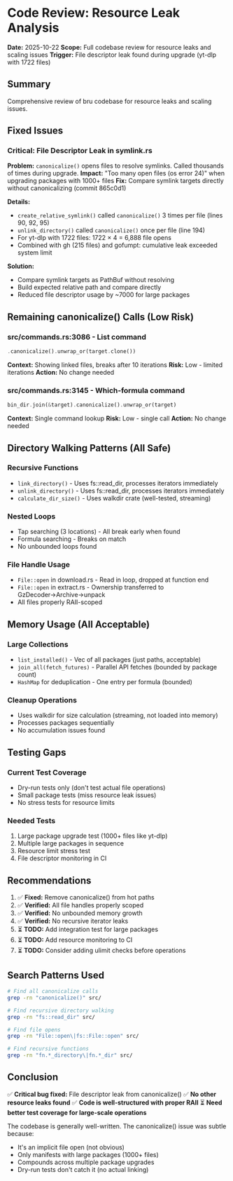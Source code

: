 # Code Review: Resource Leak Analysis

**Date:** 2025-10-22
**Scope:** Full codebase review for resource leaks and scaling issues
**Trigger:** File descriptor leak found during upgrade (yt-dlp with 1722 files)

## Summary
Comprehensive review of bru codebase for resource leaks and scaling issues.

## Fixed Issues

### Critical: File Descriptor Leak in symlink.rs
**Problem:** `canonicalize()` opens files to resolve symlinks. Called thousands of times during upgrade.
**Impact:** "Too many open files (os error 24)" when upgrading packages with 1000+ files
**Fix:** Compare symlink targets directly without canonicalizing (commit 865c0d1)

**Details:**
- `create_relative_symlink()` called `canonicalize()` 3 times per file (lines 90, 92, 95)
- `unlink_directory()` called `canonicalize()` once per file (line 194)
- For yt-dlp with 1722 files: 1722 × 4 = 6,888 file opens
- Combined with gh (215 files) and gofumpt: cumulative leak exceeded system limit

**Solution:**
- Compare symlink targets as PathBuf without resolving
- Build expected relative path and compare directly
- Reduced file descriptor usage by ~7000 for large packages

## Remaining canonicalize() Calls (Low Risk)

### src/commands.rs:3086 - List command
```rust
.canonicalize().unwrap_or(target.clone())
```
**Context:** Showing linked files, breaks after 10 iterations
**Risk:** Low - limited iterations
**Action:** No change needed

### src/commands.rs:3145 - Which-formula command
```rust
bin_dir.join(&target).canonicalize().unwrap_or(target)
```
**Context:** Single command lookup
**Risk:** Low - single call
**Action:** No change needed

## Directory Walking Patterns (All Safe)

### Recursive Functions
- `link_directory()` - Uses fs::read_dir, processes iterators immediately
- `unlink_directory()` - Uses fs::read_dir, processes iterators immediately
- `calculate_dir_size()` - Uses walkdir crate (well-tested, streaming)

### Nested Loops
- Tap searching (3 locations) - All break early when found
- Formula searching - Breaks on match
- No unbounded loops found

### File Handle Usage
- `File::open` in download.rs - Read in loop, dropped at function end
- `File::open` in extract.rs - Ownership transferred to GzDecoder→Archive→unpack
- All files properly RAII-scoped

## Memory Usage (All Acceptable)

### Large Collections
- `list_installed()` - Vec of all packages (just paths, acceptable)
- `join_all(fetch_futures)` - Parallel API fetches (bounded by package count)
- `HashMap` for deduplication - One entry per formula (bounded)

### Cleanup Operations
- Uses walkdir for size calculation (streaming, not loaded into memory)
- Processes packages sequentially
- No accumulation issues found

## Testing Gaps

### Current Test Coverage
- Dry-run tests only (don't test actual file operations)
- Small package tests (miss resource leak issues)
- No stress tests for resource limits

### Needed Tests
1. Large package upgrade test (1000+ files like yt-dlp)
2. Multiple large packages in sequence
3. Resource limit stress test
4. File descriptor monitoring in CI

## Recommendations

1. ✅ **Fixed:** Remove canonicalize() from hot paths
2. ✅ **Verified:** All file handles properly scoped
3. ✅ **Verified:** No unbounded memory growth
4. ✅ **Verified:** No recursive iterator leaks
5. ⏳ **TODO:** Add integration test for large packages
6. ⏳ **TODO:** Add resource monitoring to CI
7. ⏳ **TODO:** Consider adding ulimit checks before operations

## Search Patterns Used

```bash
# Find all canonicalize calls
grep -rn "canonicalize()" src/

# Find recursive directory walking
grep -rn "fs::read_dir" src/

# Find file opens
grep -rn "File::open\|fs::File::open" src/

# Find recursive functions
grep -rn "fn.*_directory\|fn.*_dir" src/
```

## Conclusion

✅ **Critical bug fixed:** File descriptor leak from canonicalize()
✅ **No other resource leaks found**
✅ **Code is well-structured with proper RAII**
⏳ **Need better test coverage for large-scale operations**

The codebase is generally well-written. The canonicalize() issue was subtle because:
- It's an implicit file open (not obvious)
- Only manifests with large packages (1000+ files)
- Compounds across multiple package upgrades
- Dry-run tests don't catch it (no actual linking)

